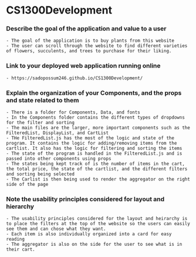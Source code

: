 # CS1300Development

### Describe the goal of the application and value to a user

    - The goal of the application is to buy plants from this website
    - The user can scroll through the website to find different varieties of flowers, succulents, and trees to purchase for their liking.


### Link to your deployed web application running online

    - https://sadopossum246.github.io/CS1300Development/ 

### Explain the organization of your Components, and the props and state related to them

    - There is a folder for Components, Data, and fonts
    - In the Components folder contains the different types of dropdowns for the filter and sorting
    - The main files are the larger, more important components such as the FilteredList, DisplayList, and CartList
    - THe FilteredList.js has the most of the logic and state of the program. It contains the logic for adding/removing items from the cartlist. It also has the logic for filtering and sorting the items
    - The state of the program is handled in the FilteredList.js and is passed into other components using props
    - The states being kept track of is the number of items in the cart, the total price, the state of the cartlist, and the different filters and sorting being selected
    - The Carlist is then being used to render the aggregator on the right side of the page

### Note the usability principles considered for layout and hierarchy

    - The usability principles considered for the layout and heirarchy is to place the filters at the top of the website so the users can easily see them and can chose what they want.
    - Each item is also individually organized into a card for easy reading
    - The aggregator is also on the side for the user to see what is in their cart.

